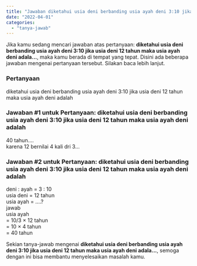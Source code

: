 ```yaml
---
title: "Jawaban diketahui usia deni berbanding usia ayah deni 3:10 jika usia deni 12 tahun maka usia ayah deni adala..."
date: "2022-04-01"
categories: 
  - "tanya-jawab"
---
```


Jika kamu sedang mencari jawaban atas pertanyaan: **diketahui usia deni berbanding usia ayah deni 3:10 jika usia deni 12 tahun maka usia ayah deni adala...**, maka kamu berada di tempat yang tepat. Disini ada beberapa jawaban mengenai pertanyaan tersebut. Silakan baca lebih lanjut.

### Pertanyaan

diketahui usia deni berbanding usia ayah deni 3:10 jika usia deni 12 tahun maka usia ayah deni adalah

### Jawaban #1 untuk Pertanyaan: diketahui usia deni berbanding usia ayah deni 3:10 jika usia deni 12 tahun maka usia ayah deni adalah

40 tahun....  
karena 12 bernilai 4 kali dri 3...

### Jawaban #2 untuk Pertanyaan: diketahui usia deni berbanding usia ayah deni 3:10 jika usia deni 12 tahun maka usia ayah deni adalah

deni : ayah = 3 : 10  
usia deni = 12 tahun  
usia ayah = ....?  
jawab  
usia ayah  
\= 10/3 × 12 tahun  
\= 10 × 4 tahun  
\= 40 tahun

Sekian tanya-jawab mengenai **diketahui usia deni berbanding usia ayah deni 3:10 jika usia deni 12 tahun maka usia ayah deni adala...**, semoga dengan ini bisa membantu menyelesaikan masalah kamu.
